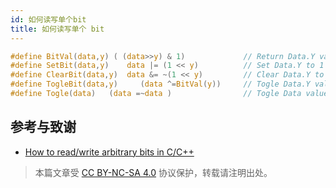```yaml
---
id: 如何读写单个bit
title: 如何读写单个 bit
---
```


```c
#define BitVal(data,y) ( (data>>y) & 1)             // Return Data.Y value
#define SetBit(data,y)    data |= (1 << y)          // Set Data.Y to 1
#define ClearBit(data,y)  data &= ~(1 << y)         // Clear Data.Y to 0
#define TogleBit(data,y)     (data ^=BitVal(y))     // Togle Data.Y value
#define Togle(data)   (data =~data )                // Togle Data value
```

## 参考与致谢

- [How to read/write arbitrary bits in C/C++](https://stackoverflow.com/questions/11815894/how-to-read-write-arbitrary-bits-in-c-c)

> 本篇文章受 [CC BY-NC-SA 4.0](https://creativecommons.org/licenses/by/4.0/deed.zh) 协议保护，转载请注明出处。

